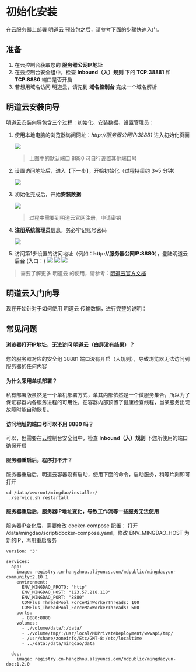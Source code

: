 # 初始化安装

在云服务器上部署 明道云 预装包之后，请参考下面的步骤快速入门。

## 准备

1. 在云控制台获取您的 **服务器公网IP地址** 
2. 在云控制台安全组中，检查 **Inbound（入）规则** 下的 **TCP:38881** 和 **TCP:8880** 端口是否开启
3. 若想用域名访问 明道云，请先到 **域名控制台** 完成一个域名解析

## 明道云安装向导

明道云安装向导包含三个过程：初始化、安装数据、设置管理员：

1. 使用本地电脑的浏览器访问网址：*http://服务器公网IP:38881* 进入初始化页面

   ![](https://libs.websoft9.com/Websoft9/DocsPicture/zh/mingdao/mingdao-initial1-websoft9.png)

   > 上图中的默认端口 8880 可自行设置其他端口号

2. 设置访问地址后，进入【下一步】，开始初始化（过程持续约 3~5 分钟）

   ![](https://libs.websoft9.com/Websoft9/DocsPicture/zh/mingdao/mingdao-initial2-websoft9.png)

3. 初始化完成后，开始**安装数据**

   ![](https://libs.websoft9.com/Websoft9/DocsPicture/zh/mingdao/mingdao-install1-websoft9.png)
   
   > 过程中需要到明道云官网注册，申请密钥

4. **注册系统管理员**信息，务必牢记账号密码

   ![](https://libs.websoft9.com/Websoft9/DocsPicture/zh/mingdao/mingdao-set-admin-websoft9.png)

5. 访问第1步设置的访问地址（例如：**http://服务器公网IP:8880**），登陆明道云后台 (入口：)
    ![](https://libs.websoft9.com/Websoft9/DocsPicture/zh/mingdao/mingdao-login-websoft9.png)
    ![](https://libs.websoft9.com/Websoft9/DocsPicture/zh/mingdao/mingdao-main-app-websoft9.png)
    ![](https://libs.websoft9.com/Websoft9/DocsPicture/zh/mingdao/mingdao-main-lib-websoft9.png)


> 需要了解更多 明道云 的使用，请参考：[明道云官方文档](https://help.mingdao.com/)

## 明道云入门向导

现在开始针对于如何使用 明道云 传输数据，进行完整的说明：

## 常见问题

#### 浏览器打开IP地址，无法访问 明道云（白屏没有结果）？

您的服务器对应的安全组 38881 端口没有开启（入规则），导致浏览器无法访问到服务器的任何内容

#### 为什么采用单机部署？

私有部署版虽然是一个单机部署方式，单其内部依然是一个微服务集合，所以为了保证容器内各服务进程的可用性，在容器内部预置了健康检查线程，当某服务出现故障时能自动恢复。

#### 访问地址的端口号可以不用 **8880** 吗？

可以，但需要在云控制台安全组中，检查 **Inbound（入）规则** 下您所使用的端口确保开启

#### 服务器重启后，程序打不开？

服务器重启后，明道云容器没有启动，使用下面的命令，启动服务，稍等片刻即可打开

```
cd /data/wwwroot/mingdao/installer/
 ./service.sh restartall

```
#### 服务器重启后，服务器IP地址变化，导致工作流等一些服务无法使用

服务器IP变化后，需要修改 docker-compose 配置：
打开 /data/mingdao/script/docker-compose.yaml，修改 ENV_MINGDAO_HOST 为新的IP，再用重启服务

```
version: '3'

services:
  app:
    image: registry.cn-hangzhou.aliyuncs.com/mdpublic/mingdaoyun-community:2.10.1
    environment:
      ENV_MINGDAO_PROTO: "http"
      ENV_MINGDAO_HOST: "123.57.218.118"  
      ENV_MINGDAO_PORT: "8880"
      COMPlus_ThreadPool_ForceMinWorkerThreads: 100
      COMPlus_ThreadPool_ForceMaxWorkerThreads: 500
    ports:
      - 8880:8880
    volumes:
      - ./volume/data/:/data/
      - ./volume/tmp/:/usr/local/MDPrivateDeployment/wwwapi/tmp/
      - /usr/share/zoneinfo/Etc/GMT-8:/etc/localtime
      - ../data:/data/mingdao/data

  doc:
    image: registry.cn-hangzhou.aliyuncs.com/mdpublic/mingdaoyun-doc:1.2.0
```
